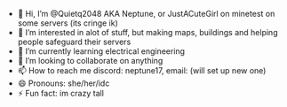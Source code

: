 - 👋 Hi, I’m @Quietq2048 AKA Neptune, or JustACuteGirl on minetest on some servers (its cringe ik) 
- 👀 I’m interested in alot of stuff, but making maps, buildings and helping people safeguard their servers
- 🌱 I’m currently learning electrical engineering
- 💞️ I’m looking to collaborate on anything
- 📫 How to reach me discord: neptune17, email: (will set up new one)
- 😄 Pronouns: she/her/idc 
- ⚡ Fun fact: im crazy tall

<!---
Quietq2048/Quietq2048 is a ✨ special ✨ repository because its `README.md` (this file) appears on your GitHub profile.
You can click the Preview link to take a look at your changes.
--->

